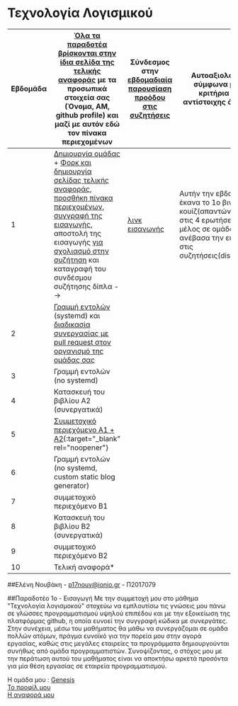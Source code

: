 # Τεχνολογία Λογισμικού 

| Εβδομάδα | [Όλα τα παραδοτέα βρίσκονται στην ίδια σελίδα της τελικής αναφοράς](https://epidrome.github.io/teaching/deliverables/) με τα προσωπικά στοιχεία σας (Όνομα, ΑΜ, github profile) και μαζί με αυτόν εδώ τον πίνακα περιεχομένων | Σύνδεσμος στην [εβδομαδιαία παρουσίαση προόδου στις συζητήσεις](https://github.com/courses-ionio/help/discussions/categories/show-and-tell) | Αυτοαξιολόγηση σύμφωνα με τα κριτήρια της αντίστοιχης άσκησης |
| --- | --- | --- | --- |
| 1 | [Δημιουργία ομάδας](https://epidrome.github.io/teaching/team/) + [Φορκ και δημιουργία σελίδας τελικής αναφοράς](https://epidrome.github.io/teaching/guide/), [προσθήκη πίνακα περιεχομένων](https://raw.githubusercontent.com/courses-ionio/sw/master/README.md), [συγγραφή της εισαγωγής](https://epidrome.github.io/teaching/intro/), αποστολή της εισαγωγής [για σχολιασμό στην συζήτηση](https://github.com/courses-ionio/sw/discussions/categories/show-and-tell) και καταγραφή του συνδέσμου συζήτησης δίπλα --> |[λινκ εισαγωγής](https://github.com/courses-ionio/sw/discussions/1232) | Αυτήν την εβδομάδα έκανα το 1ο βιντεο κουίζ(απαντώντας και στις 4 ερωτήσεις), έγινα μέλος σε ομάδα και ανέβασα την εισαγωγή στις συζητήσεις(discussions)|
| 2 | [Γραμμή εντολών](https://epidrome.github.io/teaching/cli) (systemd) και [διαδικασία συνεργασίας με pull request στον οργανισμό της ομάδας σας](https://epidrome.github.io/teaching/team) | | |
| 3 | Γραμμή εντολών (no systemd) | | |
| 4 | Κατασκευή του βιβλίου Α2 (συνεργατικά) | | |
| 5 | [Συμμετοχικό περιεχόμενο A1 + A2](https://epidrome.github.io/teaching/social/){:target="_blank" rel="noopener"} | | |
| 6 | Γραμμή εντολών (no systemd, custom static blog generator) | | |
| 7 | συμμετοχικό περιεχόμενο B1 | | |
| 8 | Κατασκευή του βιβλίου Β2 (συνεργατικά) | | |
| 9 | συμμετοχικό περιεχόμενο B2 | | |
| 10 | Τελική αναφορά* | | |

##Ελένη Νουβάκη - p17nouv@ionio.gr - Π2017079

##Παραδοτέο 1ο - Εισαγωγή
Με την συμμετοχή μου στο μάθημα "Τεχνολογία λογισμοκού" στοχεύω να εμπλουτίσω τις γνώσεις μου πάνω σε γλώσσες προγραμματισμού υψηλού επιπέδου και με την εξοικείωση της πλατφόρμας github, η οποία ευνοεί την συγγραφή κώδικα με συνεργάτες. Στην συνέχεια, μέσω του μαθήματος θα μάθω να συνεργάζομαι σε ομάδα πολλών ατόμων, πράγμα ευνοϊκό για την πορεία μου στην αγορά εργασίας, καθώς στις μεγάλες εταιρείες τα προγράμματα δημιουργούνται συνήθως από ομάδα προγραμματιστών. Συνοψίζοντας, ο στόχος μου με την περάτωση αυτού του μαθήματος είναι να αποκτήσω αρκετά προσόντα για μία θέση εργασίας σε εταιρεία προγραμματισμού. <br>

Η ομάδα μου : [Genesis](https://github.com/Genesis-The-Beginning) <br>
[To προφίλ μου](https://github.com/p17nouv) <br>
[Η αναφορά μου](https://github.com/p17nouv/sw/tree/2017079/projects/P2017079) <br>
